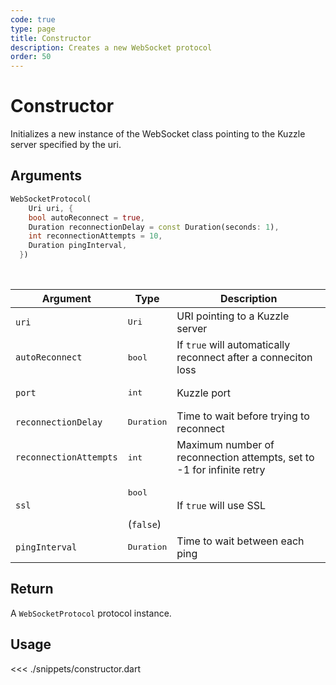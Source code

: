 ```yaml
---
code: true
type: page
title: Constructor
description: Creates a new WebSocket protocol
order: 50
---
```


# Constructor

Initializes a new instance of the WebSocket class pointing to the Kuzzle server specified by the uri.

## Arguments

```dart
WebSocketProtocol(
    Uri uri, {
    bool autoReconnect = true,
    Duration reconnectionDelay = const Duration(seconds: 1),
    int reconnectionAttempts = 10,
    Duration pingInterval,
  })
```

<br/>

| Argument               | Type                         | Description                                                           |
| ---------------------- | ---------------------------- | --------------------------------------------------------------------- |
| `uri`                  | <pre>Uri</pre>               | URI pointing to a Kuzzle server                                       |
| `autoReconnect`        | <pre>bool</pre>              | If `true` will automatically reconnect after a conneciton loss        |
| `port`                 | <pre>int</pre>               | Kuzzle port                                                           |
| `reconnectionDelay`    | <pre>Duration</pre>          | Time to wait before trying to reconnect                               |
| `reconnectionAttempts` | <pre>int</pre>               | Maximum number of reconnection attempts, set to -1 for infinite retry |
| `ssl`                  | <pre>bool</pre><br>(`false`) | If `true` will use SSL                                                |
| `pingInterval`         | <pre>Duration</pre>          | Time to wait between each ping                                        |

## Return

A `WebSocketProtocol` protocol instance.

## Usage

<<< ./snippets/constructor.dart
